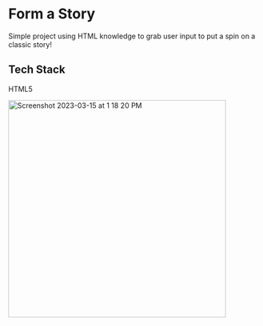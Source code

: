 
# Form a Story

Simple project using HTML knowledge to grab user input to put a spin on a classic story!
## Tech Stack

HTML5

<img width="435" alt="Screenshot 2023-03-15 at 1 18 20 PM" src="https://user-images.githubusercontent.com/100088395/225214026-4173dcfc-8188-4669-bab2-180da5a9128e.png">
